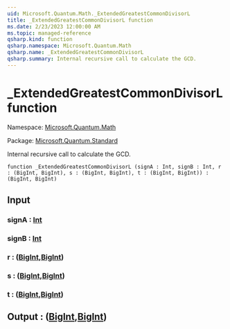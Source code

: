 ```yaml
---
uid: Microsoft.Quantum.Math._ExtendedGreatestCommonDivisorL
title: _ExtendedGreatestCommonDivisorL function
ms.date: 2/23/2023 12:00:00 AM
ms.topic: managed-reference
qsharp.kind: function
qsharp.namespace: Microsoft.Quantum.Math
qsharp.name: _ExtendedGreatestCommonDivisorL
qsharp.summary: Internal recursive call to calculate the GCD.
---
```


# _ExtendedGreatestCommonDivisorL function

Namespace: [Microsoft.Quantum.Math](xref:Microsoft.Quantum.Math)

Package: [Microsoft.Quantum.Standard](https://nuget.org/packages/Microsoft.Quantum.Standard)


Internal recursive call to calculate the GCD.

```qsharp
function _ExtendedGreatestCommonDivisorL (signA : Int, signB : Int, r : (BigInt, BigInt), s : (BigInt, BigInt), t : (BigInt, BigInt)) : (BigInt, BigInt)
```


## Input

### signA : [Int](xref:microsoft.quantum.qsharp.valueliterals#int-literals)




### signB : [Int](xref:microsoft.quantum.qsharp.valueliterals#int-literals)




### r : ([BigInt](xref:microsoft.quantum.qsharp.valueliterals#bigint-literals),[BigInt](xref:microsoft.quantum.qsharp.valueliterals#bigint-literals))




### s : ([BigInt](xref:microsoft.quantum.qsharp.valueliterals#bigint-literals),[BigInt](xref:microsoft.quantum.qsharp.valueliterals#bigint-literals))




### t : ([BigInt](xref:microsoft.quantum.qsharp.valueliterals#bigint-literals),[BigInt](xref:microsoft.quantum.qsharp.valueliterals#bigint-literals))





## Output : ([BigInt](xref:microsoft.quantum.qsharp.valueliterals#bigint-literals),[BigInt](xref:microsoft.quantum.qsharp.valueliterals#bigint-literals))

